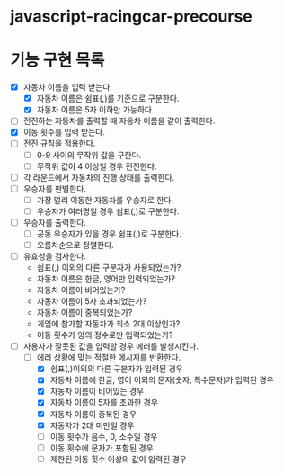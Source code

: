 # javascript-racingcar-precourse

# 기능 구현 목록

- [x] 자동차 이름을 입력 받는다.
  - [x] 자동차 이름은 쉼표(,)를 기준으로 구분한다.
  - [x] 자동차 이름은 5자 이하만 가능하다.
- [ ] 전진하는 자동차를 출력할 때 자동차 이름을 같이 출력한다.
- [x] 이동 횟수를 입력 받는다.
- [ ] 전진 규칙을 적용한다.
  - [ ] 0-9 사이의 무작위 값을 구한다.
  - [ ] 무작위 값이 4 이상일 경우 전진한다.
- [ ] 각 라운드에서 자동차의 진행 상태를 출력한다.
- [ ] 우승자를 판별한다.
  - [ ] 가장 멀리 이동한 자동차를 우승자로 한다.
  - [ ] 우승자가 여러명일 경우 쉼표(,)로 구분한다.
- [ ] 우승자를 출력한다.
  - [ ] 공동 우승자가 있을 경우 쉼표(,)로 구분한다.
  - [ ] 오름차순으로 정렬한다.
- [ ] 유효성을 검사한다.
  - 쉼표(,) 이외의 다른 구분자가 사용되었는가?
  - 자동차 이름은 한글, 영어만 입력되었는가?
  - 자동차 이름이 비어있는가?
  - 자동차 이름이 5자 초과되었는가?
  - 자동차 이름이 중복되었는가?
  - 게임에 참가할 자동차가 최소 2대 이상인가?
  - 이동 횟수가 양의 정수로만 입력되었는가?
- [ ] 사용자가 잘못된 값을 입력할 경우 에러를 발생시킨다.
  - [ ] 에러 상황에 맞는 적절한 메시지를 반환한다.
    - [x] 쉼표(,)이외의 다른 구분자가 입력된 경우
    - [x] 자동차 이름에 한글, 영어 이외의 문자(숫자, 특수문자)가 입력된 경우
    - [x] 자동차 이름이 비어있는 경우
    - [x] 자동차 이름이 5자를 초과한 경우
    - [x] 자동차 이름이 중복된 경우
    - [x] 자동차가 2대 미만일 경우
    - [ ] 이동 횟수가 음수, 0, 소수일 경우
    - [ ] 이동 횟수에 문자가 포함된 경우
    - [ ] 제한된 이동 횟수 이상의 값이 입력된 경우
